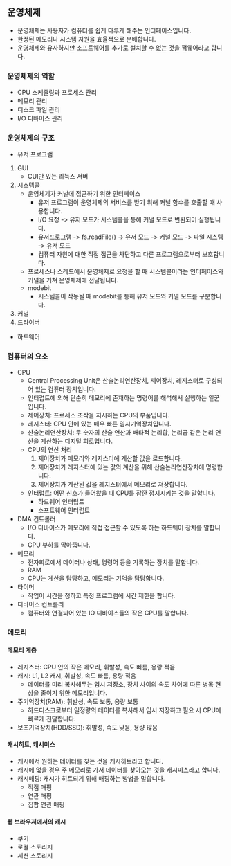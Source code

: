 ## 운영체제
- 운영체제는 사용자가 컴퓨터를 쉽게 다루게 해주는 인터페이스입니다.
- 한정된 메모리나 시스템 자원을 효율적으로 분배합니다.
- 운영체제와 유사하지만 소프트웨어를 추가로 설치할 수 없는 것을 펌웨어라고 합니다.

### 운영체제의 역할
- CPU 스케줄링과 프로세스 관리
- 메모리 관리
- 디스크 파일 관리
- I/O 디바이스 관리

### 운영체제의 구조
- 유저 프로그램
1. GUI
   - CUI만 있는 리눅스 서버
2. 시스템콜
   - 운영체제가 커널에 접근하기 위한 인터페이스
     - 유저 프로그램이 운영체제의 서비스를 받기 위해 커널 함수를 호출할 때 사용합니다. 
     - I/O 요청 -> 유저 모드가 시스템콜을 통해 커널 모드로 변환되어 실행됩니다.
     - 유저프로그램 -> fs.readFile() -> 유저 모드 -> 커널 모드 -> 파일 시스템 -> 유저 모드
     - 컴퓨터 자원에 대한 직접 접근을 차단하고 다른 프로그램으로부터 보호합니다.
   - 프로세스나 스레드에서 운영체제로 요청을 할 때 시스템콜이라는 인터페이스와 커널을 거쳐 운영체제에 전달됩니다.
   - modebit
     - 시스템콜이 작동될 때 modebit를 통해 유저 모드와 커널 모드를 구분합니다.
3. 커널
4. 드라이버
- 하드웨어

### 컴퓨터의 요소
- CPU
  - Central Processing Unit은 산술논리연산장치, 제어장치, 레지스터로 구성되어 있는 컴퓨터 장치입니다.
  - 인터럽트에 의해 단순히 메모리에 존재하는 명령어를 해석해서 실행하는 일꾼입니다.
  - 제어장치: 프로세스 조작을 지시하는 CPU의 부품입니다.
  - 레지스터: CPU 안에 있는 매우 빠른 임시기억장치입니다.
  - 산술논리연산장치: 두 숫자의 산술 연산과 배타적 논리합, 논리곱 같은 논리 연산을 계산하는 디지털 회로입니다.
  - CPU의 연산 처리
    1. 제어장치가 메모리와 레지스터에 계산할 값을 로드합니다.
    2. 제어장치가 레지스터에 있는 값의 계산을 위해 산술논리연산장치에 명령합니다.
    3. 제어장치가 계산된 값을 레지스터에서 메모리로 저장합니다.
  - 인터럽트: 어떤 신호가 들어왔을 때 CPU를 잠깐 정지시키는 것을 말합니다.
    - 하드웨어 인터럽트
    - 소프트웨어 인터럽트
- DMA 컨트롤러
  - I/O 디바이스가 메모리에 직접 접근할 수 있도록 하는 하드웨어 장치를 말합니다.
  - CPU 부하를 막아줍니다.
- 메모리
  - 전자회로에서 데이터나 상태, 명령어 등을 기록하는 장치를 말합니다.
  - RAM
  - CPU는 계산을 담당하고, 메모리는 기억을 담당합니다.
- 타이머
  - 작업이 시간을 정하고 특정 프로그램에 시간 제한을 합니다.
- 디바이스 컨트롤러
  - 컴퓨터와 연결되어 있는 IO 디바이스들의 작은 CPU를 말합니다.
  
### 메모리
#### 메모리 게층
- 레지스터: CPU 안의 작은 메모리, 휘발성, 속도 빠름, 용량 적음
- 캐시: L1, L2 캐시, 휘발성, 속도 빠름, 용량 적음
  - 데이터를 미리 복사해두는 임시 저장소, 장치 사이의 속도 차이에 따른 병목 현상을 줄이기 위한 메모리입니다.
- 주기억장치(RAM): 휘발성, 속도 보통, 용량 보통
  - 하드디스크로부터 일정량의 데이터를 복사해서 임시 저장하고 필요 시 CPU에 빠르게 전달합니다.
- 보조기억장치(HDD/SSD): 휘발성, 속도 낮음, 용량 많음

#### 캐시히트, 캐시미스
- 캐시에서 원하는 데이터를 찾는 것을 캐시히트라고 합니다.
- 캐시에 없을 경우 주 메모리로 가서 데이터를 찾아오는 것을 캐시미스라고 합니다.
- 캐시매핑: 캐시가 히트되기 위해 매핑하는 방법을 말합니다.
  - 직접 매핑
  - 연관 매핑
  - 집합 연관 매핑

#### 웹 브라우저에서의 캐시
- 쿠키
- 로컬 스토리지
- 세션 스토리지
